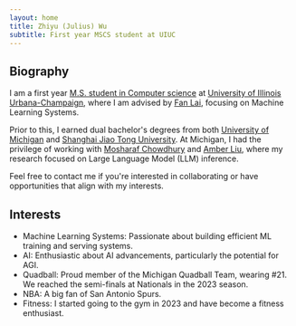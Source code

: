 ```yaml
---
layout: home
title: Zhiyu (Julius) Wu
subtitle: First year MSCS student at UIUC
---
```


## Biography
I am a first year [M.S. student in Computer science](https://siebelschool.illinois.edu/academics/graduate/ms-program) at [University of Illinois Urbana-Champaign](https://illinois.edu/), where I am advised by [Fan Lai](https://www.fanlai.me/), focusing on Machine Learning Systems.

Prior to this, I earned dual bachelor's degrees from both [University of Michigan](https://umich.edu/) and [Shanghai Jiao Tong University](https://en.sjtu.edu.cn/). At Michigan, I had the privilege of working with [Mosharaf Chowdhury](https://www.mosharaf.com/) and [Amber Liu](https://websites.umich.edu/~amberljc/), where my research focused on Large Language Model (LLM) inference.

Feel free to contact me if you're interested in collaborating or have opportunities that align with my interests.

## Interests
- Machine Learning Systems: Passionate about building efficient ML training and serving systems.
- AI: Enthusiastic about AI advancements, particularly the potential for AGI.
- Quadball: Proud member of the Michigan Quadball Team, wearing #21. We reached the semi-finals at Nationals in the 2023 season.
- NBA: A big fan of San Antonio Spurs.
- Fitness: I started going to the gym in 2023 and have become a fitness enthusiast.